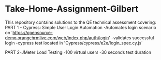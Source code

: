 # Take-Home-Assignment-Gilbert
This repository contains solutions to the QE technical assessment covering:
PART 1 - Cypress: Simple User Login Automation
-Automates login scenario on 'https://opensource-demo.orangehrmlive.com/web/index.php/auth/login'
-validates successful login
-cypress test located in 'Cypress/cypress/e2e/login_spec.cy.js'

PART 2-JMeter Load Testing
-100 virtual users
-30 seconds test duration






